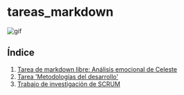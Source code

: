 # tareas_markdown

![gif](https://www.gifmaniacos.es/wp-content/uploads/2019/04/peces-gif-gifmaniacos.es-15.gif)

## Índice
1. [Tarea de markdown libre: Análisis emocional de Celeste](markdown_libre/README.md)
2. [Tarea 'Metodologías del desarrollo'](metodologias_del_desarrollo/README.md)
3. [Trabajo de investigación de SCRUM](investigacion_SCRUM/README.md)
